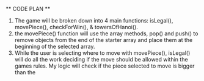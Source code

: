 ** CODE PLAN **
1. The game will be broken down into 4 main functions: isLegal(), movePiece(), checkForWin(), & towersOfHanoi().
2. the movePiece() function will use the array methods, pop() and push() to remove objects from the end of the starter array and place them at the beginning of the selected array. 
3. While the user is selecting where to move with movePiece(), isLegal() will do all the work deciding if the move should be allowed within the games rules. My logic will check if the piece selected to move is bigger than the 